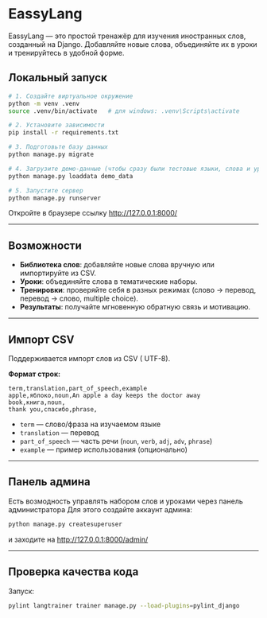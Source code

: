 #  EassyLang

EassyLang — это простой тренажёр для изучения иностранных слов, созданный на Django.
Добавляйте новые слова, объединяйте их в уроки и тренируйтесь в удобной форме.


## Локальный запуск

```bash
# 1. Создайте виртуальное окружение
python -m venv .venv
source .venv/bin/activate   # для windows: .venv\Scripts\activate

# 2. Установите зависимости
pip install -r requirements.txt

# 3. Подготовьте базу данных
python manage.py migrate

# 4. Загрузите демо-данные (чтобы сразу были тестовые языки, слова и уроки)
python manage.py loaddata demo_data

# 5. Запустите сервер
python manage.py runserver
```

Откройте в браузере ссылку  http://127.0.0.1:8000/ 

---
## Возможности

* **Библиотека слов**: добавляйте новые слова вручную или импортируйте из CSV.
*  **Уроки**: объединяйте слова в тематические наборы.
*  **Тренировки**: проверяйте себя в разных режимах (слово → перевод, перевод → слово, multiple choice).
*  **Результаты**: получайте мгновенную обратную связь и мотивацию.

---

##  Импорт CSV

Поддерживается импорт слов из CSV ( UTF-8).

**Формат строк:**

```
term,translation,part_of_speech,example
apple,яблоко,noun,An apple a day keeps the doctor away
book,книга,noun,
thank you,спасибо,phrase,
```

* `term` — слово/фраза на изучаемом языке
* `translation` — перевод
* `part_of_speech` — часть речи (`noun`, `verb`, `adj`, `adv`, `phrase`)
* `example` — пример использования (опционально)

---

##  Панель админа

Есть возмодность управлять набором слов и уроками через панель администратора
Для этого создайте аккаунт админа:

```bash
python manage.py createsuperuser
```

и заходите на http://127.0.0.1:8000/admin/

---

##  Проверка качества кода

Запуск:

```bash
pylint langtrainer trainer manage.py --load-plugins=pylint_django
```

